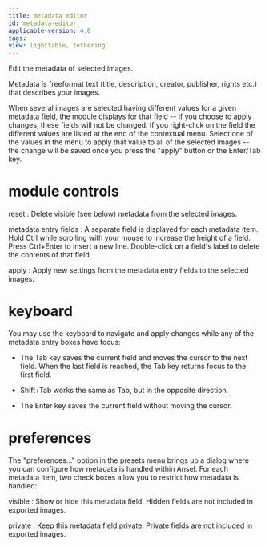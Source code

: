 ```yaml
---
title: metadata editor
id: metadata-editor
applicable-version: 4.0
tags:
view: lighttable, tethering
---
```


Edit the metadata of selected images.

Metadata is freeformat text (title, description, creator, publisher, rights etc.) that describes your images.

When several images are selected having different values for a given metadata field, the module displays _<leave unchanged>_ for that field -- if you choose to apply changes, these fields will not be changed. If you right-click on the field the different values are listed at the end of the contextual menu. Select one of the values in the menu to apply that value to all of the selected images -- the change will be saved once you press the "apply" button or the Enter/Tab key.

# module controls

reset
: Delete visible (see below) metadata from the selected images.

metadata entry fields
: A separate field is displayed for each metadata item. Hold Ctrl while scrolling with your mouse to increase the height of a field. Press Ctrl+Enter to insert a new line. Double-click on a field's label to delete the contents of that field.

apply
: Apply new settings from the metadata entry fields to the selected images.

# keyboard

You may use the keyboard to navigate and apply changes while any of the metadata entry boxes have focus:

- The Tab key saves the current field and moves the cursor to the next field. When the last field is reached, the Tab key returns focus to the first field.

- Shift+Tab works the same as Tab, but in the opposite direction.

- The Enter key saves the current field without moving the cursor.

# preferences

The "preferences…" option in the presets menu brings up a dialog where you can configure how metadata is handled within Ansel. For each metadata item, two check boxes allow you to restrict how metadata is handled:

visible
: Show or hide this metadata field. Hidden fields are not included in exported images.

private
: Keep this metadata field private. Private fields are not included in exported images.
